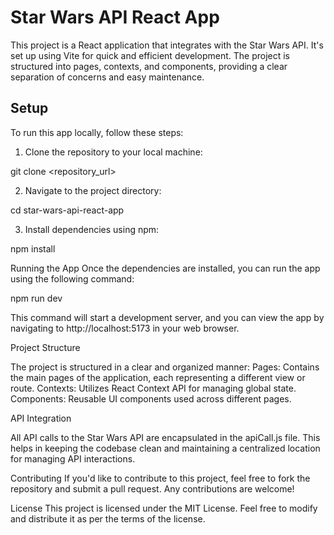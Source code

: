 # Star Wars API React App

This project is a React application that integrates with the Star Wars API. It's set up using Vite for quick and efficient development. The project is structured into pages, contexts, and components, providing a clear separation of concerns and easy maintenance.

## Setup

To run this app locally, follow these steps:

1. Clone the repository to your local machine:

git clone <repository_url>

2. Navigate to the project directory:

cd star-wars-api-react-app

3. Install dependencies using npm:

npm install

Running the App
Once the dependencies are installed, you can run the app using the following command:

npm run dev

This command will start a development server, and you can view the app by navigating to http://localhost:5173 in your web browser.

Project Structure

The project is structured in a clear and organized manner:
Pages: Contains the main pages of the application, each representing a different view or route.
Contexts: Utilizes React Context API for managing global state.
Components: Reusable UI components used across different pages.

API Integration

All API calls to the Star Wars API are encapsulated in the apiCall.js file. This helps in keeping the codebase clean and maintaining a centralized location for managing API interactions.

Contributing
If you'd like to contribute to this project, feel free to fork the repository and submit a pull request. Any contributions are welcome!

License
This project is licensed under the MIT License. Feel free to modify and distribute it as per the terms of the license.
